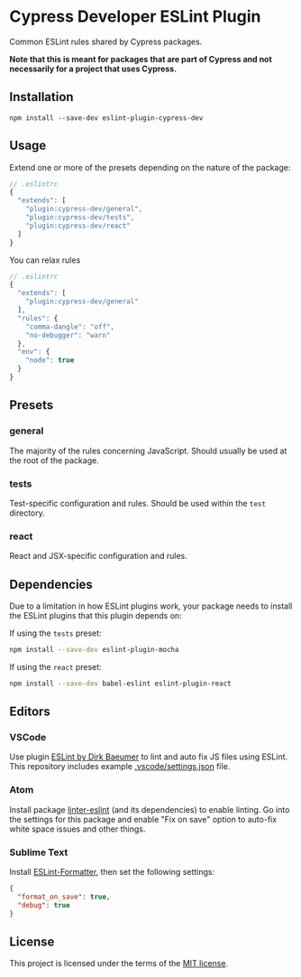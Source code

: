 # Cypress Developer ESLint Plugin

Common ESLint rules shared by Cypress packages.

**Note that this is meant for packages that are part of Cypress and not necessarily for a project that uses Cypress.**

## Installation

```
npm install --save-dev eslint-plugin-cypress-dev
```

## Usage

Extend one or more of the presets depending on the nature of the package:

```js
// .eslintrc
{
  "extends": [
    "plugin:cypress-dev/general",
    "plugin:cypress-dev/tests",
    "plugin:cypress-dev/react"
  ]
}
```

You can relax rules

```js
// .eslintrc
{
  "extends": [
    "plugin:cypress-dev/general"
  ],
  "rules": {
    "comma-dangle": "off",
    "no-debugger": "warn"
  },
  "env": {
    "node": true
  }
}
```

## Presets

### general

The majority of the rules concerning JavaScript. Should usually be used at the root of the package.

### tests

Test-specific configuration and rules. Should be used within the `test` directory.

### react

React and JSX-specific configuration and rules.

## Dependencies

Due to a limitation in how ESLint plugins work, your package needs to install the ESLint plugins that this plugin depends on:

If using the `tests` preset:

```bash
npm install --save-dev eslint-plugin-mocha
```

If using the `react` preset:

```bash
npm install --save-dev babel-eslint eslint-plugin-react
```

## Editors

### VSCode

Use plugin [ESLint by Dirk Baeumer](https://marketplace.visualstudio.com/items?itemName=dbaeumer.vscode-eslint) to lint and auto fix JS files using ESLint. This repository includes example [.vscode/settings.json](.vscode/settings.json) file.

### Atom

Install package [linter-eslint](https://atom.io/packages/linter-eslint)
(and its dependencies) to enable linting. Go into the settings for this package
and enable "Fix on save" option to auto-fix white space issues and other things.

### Sublime Text

Install [ESLint-Formatter](https://packagecontrol.io/packages/ESLint-Formatter),
then set the following settings:

```json
{
  "format_on_save": true,
  "debug": true
}
```

## License

This project is licensed under the terms of the [MIT license](/LICENSE.md).
